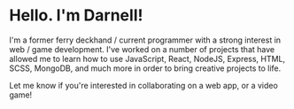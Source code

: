 # Hello. I'm Darnell!

I'm a former ferry deckhand / current programmer with a strong interest in web / game development. I've worked on a number of projects that have allowed me to learn how to use JavaScript, React, NodeJS, Express, HTML, SCSS, MongoDB, and much more in order to bring creative projects to life.

Let me know if you're interested in collaborating on a web app, or a video game!
